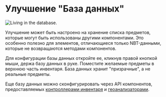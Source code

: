 # Улучшение "База данных"

![Living in the database.](oredict:opencomputers:databaseUpgrade1)

Улучшение может быть настроено на хранение списка предметов, которые могут быть использованы другими компонентами. Это особенно полезно для элементов, отличающиеся только NBT-данными, которые не возвращаются методами компонентов.

Для конфигурации базы данных откройте ее, кликнув правой кнопкой мыши, держа базу данных в руке. Поместите желаемые предметы в верхнюю часть инвентаря. База данных хранит "призрачные", а не реальные предметы.

Еще базу данных можно сконфигурировать через API компонентов, предоставляемых [контроллерами инвентаря](inventoryControllerUpgrade.md) и [геоанализаторами](../block/geolyzer.md).
